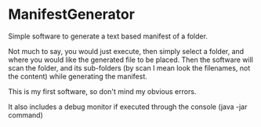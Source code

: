 # ManifestGenerator
Simple software to generate a text based manifest of a folder.

Not much to say, you would just execute, then simply select a folder, and where you would like the generated file to be placed.
Then the software will scan the folder, and its sub-folders (by scan I mean look the filenames, not the content) while generating
the manifest.

This is my first software, so don't mind my obvious errors.

It also includes a debug monitor if executed through the console (java -jar command)
